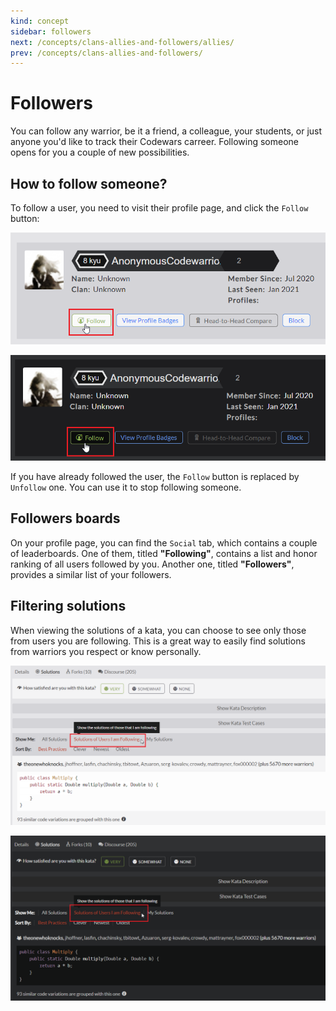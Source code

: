 ```yaml
---
kind: concept
sidebar: followers
next: /concepts/clans-allies-and-followers/allies/
prev: /concepts/clans-allies-and-followers/
---
```


# Followers

You can follow any warrior, be it a friend, a colleague, your students, or just anyone you'd like to track their Codewars carreer. Following someone opens for you a couple of new possibilities.


## How to follow someone?

To follow a user, you need to visit their profile page, and click the `Follow` button:

<div class="block dark:hidden">

!["Follow" button](./img/follow_light.png)

</div>
<div class="hidden dark:block">

!["Follow" button](./img/follow_dark.png)

</div>

If you have already followed the user, the `Follow` button is replaced by `Unfollow` one. You can use it to stop following someone.


## Followers boards

On your profile page, you can find the `Social` tab, which contains a couple of leaderboards. One of them, titled **"Following"**, contains a list and honor ranking of all users followed by you. Another one, titled **"Followers"**, provides a similar list of your followers.


## Filtering solutions 

When viewing the solutions of a kata, you can choose to see only those from users you are following. This is a great way to easily find solutions from warriors you respect or know personally.

<div class="block dark:hidden">

![Solutions](./img/solutions_light.png)

</div>
<div class="hidden dark:block">

![Solutions](./img/solutions_dark.png)

</div>
